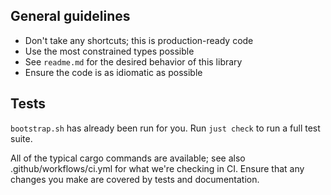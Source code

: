 ## General guidelines

- Don't take any shortcuts; this is production-ready code
- Use the most constrained types possible
- See `readme.md` for the desired behavior of this library
- Ensure the code is as idiomatic as possible

## Tests

`bootstrap.sh` has already been run for you. Run `just check` to run a full test suite.

All of the typical cargo commands are available; see also .github/workflows/ci.yml for what we're checking
in CI. Ensure that any changes you make are covered by tests and documentation.
